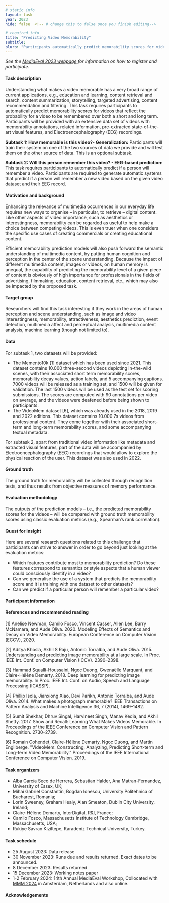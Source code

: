 ```yaml
---
# static info
layout: task
year: 2023
hide: false  <!-- # change this to false once you finish editing-->

# required info
title: "Predicting Video Memorability"
subtitle:
blurb: "Participants automatically predict memorability scores for videos that reflect the probability that a video will be remembered. They will be provided with an extensive data set of videos with memorability annotations, related information, pre-extracted state-of-the-art visual features, and Electroencephalography (EEG) recordings."
---
```


<!-- # please respect the structure below-->
*See the [MediaEval 2023 webpage](https://multimediaeval.github.io/editions/2023/) for information on how to register and participate.*

#### Task description
Understanding what makes a video memorable has a very broad range of current applications, e.g., education and learning, content retrieval and search, content summarization, storytelling, targeted advertising, content recommendation and filtering. This task requires participants to automatically predict memorability scores for videos that reflect the probability for a video to be remembered over both a short and long term. Participants will be provided with an extensive data set of videos with memorability annotations, related information, pre-extracted state-of-the-art visual features, and Electroencephalography (EEG) recordings.

**Subtask 1: How memorable is this video?- Generalization:** Participants will train their system on one of the two sources of data we provide and will test them on the other source of data. This is an optional subtask.

**Subtask 2: Will this person remember this video? - EEG-based prediction:** This task requires participants to automatically predict if a person will remember a video. Participants are required to generate automatic systems that predict if a person will remember a new video based on the given video dataset and their EEG record.

#### Motivation and background
Enhancing the relevance of multimedia occurrences in our everyday life requires new ways to organise – in particular, to retrieve – digital content. Like other aspects of video importance, such as aesthetics or interestingness, memorability can be regarded as useful to help make a choice between competing videos. This is even truer when one considers the specific use cases of creating commercials or creating educational content.

Efficient memorability prediction models will also push forward the semantic understanding of multimedia content, by putting human cognition and perception in the center of the scene understanding. Because the impact of different multimedia content, images or videos, on human memory is unequal, the capability of predicting the memorability level of a given piece of content is obviously of high importance for professionals in the fields of advertising, filmmaking, education, content retrieval, etc., which may also be impacted by the proposed task.

#### Target group
Researchers will find this task interesting if they work in the areas of human perception and scene understanding, such as image and video interestingness, memorability, attractiveness, aesthetics prediction, event detection, multimedia affect and perceptual analysis, multimedia content analysis, machine learning (though not limited to).

#### Data
For subtask 1, two datasets will be provided:
* The Memento10k [1] dataset which has been used since 2021. This dataset contains 10.000 three-second videos depicting in-the-wild scenes, with their associated short term memorability scores, memorability decay values, action labels, and 5 accompanying captions. 7000 videos will be released as a training set, and 1500 will be given for validation. The last 1500 videos will be used as the test set for scoring submissions. The scores are computed with 90 annotations per video on average, and the videos were deafened before being shown to participants.
* The  VideoMem dataset [6], which was already used in the 2018, 2019 and 2022 editions. This dataset contains 10.000 7s videos from professional content. They come together with their associated short-term and long-term memorability scores, and some accompanying textual metadata.
  
For subtask 2, apart from traditional video information like metadata and extracted visual features, part of the data will be accompanied by Electroencephalography (EEG) recordings that would allow to explore the physical reaction of the user. This dataset was also used in 2022.

#### Ground truth
The ground truth for memorability will be collected through recognition tests, and thus results from objective measures of memory performance.

#### Evaluation methodology
The outputs of the prediction models – i.e., the predicted memorability scores for the videos – will be compared with ground truth memorability scores using classic evaluation metrics (e.g., Spearman’s rank correlation).

#### Quest for insight
Here are several research questions related to this challenge that participants can strive to answer in order to go beyond just looking at the evaluation metrics: 
* Which features contribute most to memorability prediction? Do these features correspond to semantics or style aspects that a human viewer could consciously identify in a video?
* Can we generalise the use of a system that predicts the memorability score and it is training with one dataset to other datasets?
* Can we predict if a particular person will remember a particular video?

#### Participant information
<!-- Please contact your task organizers with any questions on these points. -->
<!-- # * Signing up: Fill in the [registration form]() and fill out and return the [usage agreement](). -->
<!-- # * Making your submission: To be announced (check the task read me) <!-- Please add instructions on how to create and submit runs to your task replacing "To be announced." -->
<!-- # * Preparing your working notes paper: Instructions on preparing you working notes paper can be found in [MediaEval 2023 Working Notes Paper Instructions]().-->

#### References and recommended reading
<!-- # Please use the ACM format for references https://www.acm.org/publications/authors/reference-formatting (but no DOI needed)-->
<!-- # The paper title should be a hyperlink leading to the paper online-->
[1] Anelise Newman, Camilo Fosco, Vincent Casser, Allen Lee, Barry McNamara, and Aude Oliva. 2020. Modeling Effects of Semantics and Decay on Video Memorability. European Conference on Computer Vision (ECCV), 2020.

[2] Aditya Khosla, Akhil S Raju, Antonio Torralba, and Aude Oliva. 2015. Understanding and predicting image memorability at a large scale. In Proc. IEEE Int. Conf. on Computer Vision (ICCV). 2390–2398.

[3] Hammad Squalli-Houssaini, Ngoc Duong, Gwenaëlle Marquant, and Claire-Hélène Demarty. 2018. Deep learning for predicting image memorability. In Proc. IEEE Int. Conf. on Audio, Speech and Language Processing (ICASSP).

[4] Phillip Isola, Jianxiong Xiao, Devi Parikh, Antonio Torralba, and Aude Oliva. 2014. What makes a photograph memorable? IEEE Transactions on Pattern Analysis and Machine Intelligence 36, 7 (2014), 1469–1482.

[5] Sumit Shekhar, Dhruv Singal, Harvineet Singh, Manav Kedia, and Akhil Shetty. 2017. Show and Recall: Learning What Makes Videos Memorable. In Proceedings of the IEEE Conference on Computer Vision and Pattern Recognition. 2730–2739.

[6] Romain Cohendet, Claire-Hélène Demarty, Ngoc Duong, and Martin Engilberge. "VideoMem: Constructing, Analyzing, Predicting Short-term and Long-term Video Memorability." Proceedings of the IEEE International Conference on Computer Vision. 2019.

#### Task organizers
* Alba García Seco de Herrera, Sebastian Halder, Ana Matran-Fernandez, University of Essex, UK;
* Mihai Gabriel Constantin, Bogdan Ionescu, University Politehnica of Bucharest, Romania;
* Lorin Sweeney, Graham Healy, Alan Smeaton, Dublin City University, Ireland;
* Claire-Hélène Demarty, InterDigital, R&I, France;
* Camilo Fosco, Massachusetts Institute of Technology Cambridge, Massachusetts, USA;
* Rukiye Savran Kiziltepe, Karadeniz Technical University, Turkey.

#### Task schedule
* 25 August 2023: Data release <!-- * XX XXX 2023: Data release <!-- # Replace XX with your date. We suggest setting the date in July-October. 13 October is absolute very last possible date by which you should release data. You can release earlier, or plan a two-stage release.--> 
* 30 November 2023: Runs due and results returned. Exact dates to be announced. <!--* XX November 2023: Runs due <!-- # Replace XX with your date. We suggest setting enough time in order to have enough time to assess and return the results by the Results returned.-->
* 8 December 2023: Results returned  <!-- Replace XX with your date. Latest possible date is 8 December 2023-->
* 15 December 2023: Working notes paper  <!-- Fixed. Please do not change.-->
* 1-2 February 2024: 14th Annual MediaEval Workshop, Collocated with [MMM 2024](https://mmm2024.org/) in Amsterdam, Netherlands and also online. <!-- Fixed. Please do not change.-->

#### Acknowledgements
<!-- # optional, delete if not used-->

